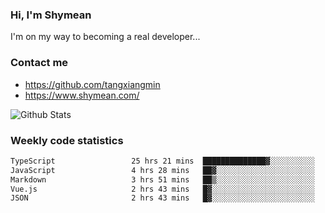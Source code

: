 ### Hi, I'm Shymean

I'm on my way to becoming a real developer...

### Contact me

- <https://github.com/tangxiangmin>
- <https://www.shymean.com/>

![Github Stats](https://github-readme-stats.vercel.app/api?username=tangxiangmin&show_icons=true&theme=dark)


###  Weekly code statistics

<!--START_SECTION:waka-->

```txt
TypeScript                 25 hrs 21 mins  ██████████████▓░░░░░░░░░░   59.27 %
JavaScript                 4 hrs 28 mins   ██▓░░░░░░░░░░░░░░░░░░░░░░   10.46 %
Markdown                   3 hrs 51 mins   ██▒░░░░░░░░░░░░░░░░░░░░░░   09.02 %
Vue.js                     2 hrs 43 mins   █▓░░░░░░░░░░░░░░░░░░░░░░░   06.39 %
JSON                       2 hrs 43 mins   █▓░░░░░░░░░░░░░░░░░░░░░░░   06.36 %
```

<!--END_SECTION:waka-->